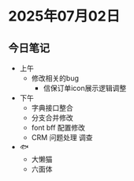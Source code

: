 # 2025年07月02日

## 今日笔记

- 上午
  - 修改相关的bug
    - 信保订单icon展示逻辑调整
- 下午
  - 字典接口整合
  - 分支合并修改
  - font bff 配置修改
  - CRM 问题处理 调查
- 🐟
  - 大懒猫
  - 六面体
